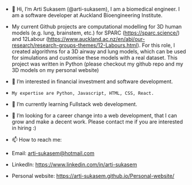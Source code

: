 - 👋 Hi, I’m Arti Sukasem (@arti-sukasem), I am a biomedical engineer. I am a software developer at Auckland Bioengineering Institute. 
-  My current Github projects are computational modelling for 3D human models (e.g. lung, brainstem, etc.) for SPARC (https://sparc.science/) and 12Labour (https://www.auckland.ac.nz/en/abi/our-research/research-groups-themes/12-Labours.html). For this role, I created algorithms for a 3D airway and lung models, which can be used for simulations and customise these models with a real dataset. This project was written in Python (please checkout my github repo and my 3D models on my personal website)

- 👀 I’m interested in financial investment and software development. 
-     My expertise are Python, Javascript, HTML, CSS, React.

- 🌱 I’m currently learning Fullstack web development.

- 💞️ I’m looking for a career change into a web development, that I can grow and make a decent work. Please contact me if you are interested in hiring :) 

- 📫 How to reach me: 
- Email: arti-sukasem@hotmail.com
- LinkedIn: https://www.linkedin.com/in/arti-sukasem
- Personal website: https://arti-sukasem.github.io/Personal-website/
    
<!---
arti-sukasem/arti-sukasem is a ✨ special ✨ repository because its `README.md` (this file) appears on your GitHub profile.
You can click the Preview link to take a look at your changes.
--->
